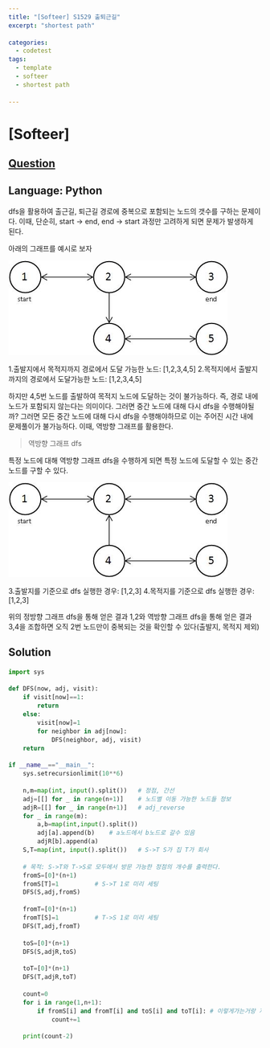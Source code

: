 ```yaml
---
title: "[Softeer] S1529 출퇴근길"
excerpt: "shortest path"

categories:
  - codetest
tags:
  - template
  - softeer
  - shortest path

---
```

# [Softeer]
## [Question](https://softeer.ai/practice/info.do?idx=1&eid=1529)
## Language: Python

dfs을 활용하여 출근길, 퇴근길 경로에 중복으로 포함되는 노드의 갯수를 구하는 문제이다. 이때, 단순히, start -> end, end -> start 과정만 고려하게 되면 문제가 발생하게 된다.

아래의 그래프를 예시로 보자

![1529_1](/assets/images/algorithm/softeer/1529_1.jpg)

1.출발지에서 목적지까지 경로에서 도달 가능한 노드: [1,2,3,4,5]
2.목적지에서 출발지까지의 경로에서 도달가능한 노드: [1,2,3,4,5]

하지만 4,5번 노드를 출발하여 목적지 노드에 도달하는 것이 불가능하다. 즉, 경로 내에 노드가 포함되지 않는다는 의미이다. 그러면 중간 노드에 대해 다시 dfs을 수행해야될까? 그러면 모든 중간 노드에 대해 다시 dfs을 수행해야하므로 이는 주어진 시간 내에 문제풀이가 불가능하다. 이때, 역방향 그래프를 활용한다.

> 역방향 그래프 dfs

특정 노드에 대해 역방향 그래프 dfs을 수행하게 되면 특정 노드에 도달할 수 있는 중간 노드를 구할 수 있다.

![1529_2](/assets/images/algorithm/softeer/1529_2.jpg)

3.출발지를 기준으로 dfs 실행한 경우: [1,2,3]
4.목적지를 기준으로 dfs 실행한 경우: [1,2,3]

위의 정방향 그래프 dfs을 통해 얻은 결과 1,2와 역방향 그래프 dfs을 통해 얻은 결과 3,4을 조합하면 오직 2번 노드만이 중복되는 것을 확인할 수 있다(출발지, 목적지 제외)


## Solution

```python
import sys 

def DFS(now, adj, visit):
    if visit[now]==1:
        return
    else:
        visit[now]=1
        for neighbor in adj[now]:
            DFS(neighbor, adj, visit)
    return

if __name__=="__main__":
    sys.setrecursionlimit(10**6)

    n,m=map(int, input().split())   # 정점, 간선 
    adj=[[] for _ in range(n+1)]    # 노드별 이동 가능한 노드들 정보
    adjR=[[] for _ in range(n+1)]   # adj_reverse
    for _ in range(m):
        a,b=map(int,input().split())
        adj[a].append(b)    # a노드에서 b노드로 갈수 있음
        adjR[b].append(a)
    S,T=map(int, input().split())   # S->T S가 집 T가 회사

    # 목적: S->T와 T->S로 모두에서 방문 가능한 정점의 개수를 출력한다.
    fromS=[0]*(n+1)
    fromS[T]=1          # S->T 1로 미리 세팅
    DFS(S,adj,fromS)

    fromT=[0]*(n+1)
    fromT[S]=1          # T->S 1로 미리 세팅
    DFS(T,adj,fromT)

    toS=[0]*(n+1)
    DFS(S,adjR,toS)

    toT=[0]*(n+1)
    DFS(T,adjR,toT)
    
    count=0
    for i in range(1,n+1):
        if fromS[i] and fromT[i] and toS[i] and toT[i]: # 이렇게가는거랑 저렇게 가는거랑 모두 1일때만
            count+=1

    print(count-2)
```